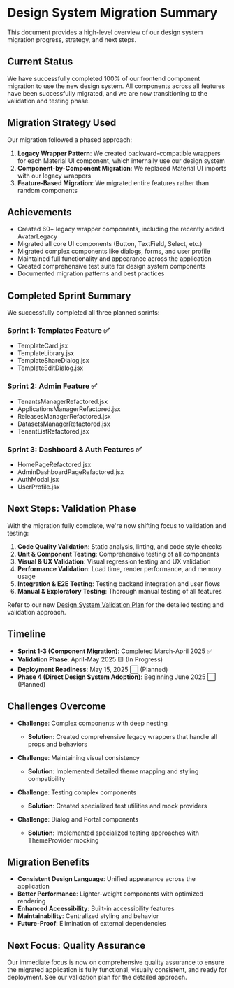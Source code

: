 # Design System Migration Summary

This document provides a high-level overview of our design system migration progress, strategy, and next steps.

## Current Status

We have successfully completed 100% of our frontend component migration to use the new design system. All components across all features have been successfully migrated, and we are now transitioning to the validation and testing phase.

## Migration Strategy Used

Our migration followed a phased approach:

1. **Legacy Wrapper Pattern**: We created backward-compatible wrappers for each Material UI component, which internally use our design system
2. **Component-by-Component Migration**: We replaced Material UI imports with our legacy wrappers
3. **Feature-Based Migration**: We migrated entire features rather than random components

## Achievements

- Created 60+ legacy wrapper components, including the recently added AvatarLegacy
- Migrated all core UI components (Button, TextField, Select, etc.)
- Migrated complex components like dialogs, forms, and user profile
- Maintained full functionality and appearance across the application
- Created comprehensive test suite for design system components
- Documented migration patterns and best practices

## Completed Sprint Summary

We successfully completed all three planned sprints:

### Sprint 1: Templates Feature ✅
- TemplateCard.jsx
- TemplateLibrary.jsx
- TemplateShareDialog.jsx
- TemplateEditDialog.jsx

### Sprint 2: Admin Feature ✅
- TenantsManagerRefactored.jsx
- ApplicationsManagerRefactored.jsx
- ReleasesManagerRefactored.jsx
- DatasetsManagerRefactored.jsx
- TenantListRefactored.jsx

### Sprint 3: Dashboard & Auth Features ✅
- HomePageRefactored.jsx
- AdminDashboardPageRefactored.jsx
- AuthModal.jsx
- UserProfile.jsx

## Next Steps: Validation Phase

With the migration fully complete, we're now shifting focus to validation and testing:

1. **Code Quality Validation**: Static analysis, linting, and code style checks
2. **Unit & Component Testing**: Comprehensive testing of all components
3. **Visual & UX Validation**: Visual regression testing and UX validation
4. **Performance Validation**: Load time, render performance, and memory usage
5. **Integration & E2E Testing**: Testing backend integration and user flows
6. **Manual & Exploratory Testing**: Thorough manual testing of all features

Refer to our new [Design System Validation Plan](./design-system-validation-plan.md) for the detailed testing and validation approach.

## Timeline

- **Sprint 1-3 (Component Migration)**: Completed March-April 2025 ✅
- **Validation Phase**: April-May 2025 🟨 (In Progress)
- **Deployment Readiness**: May 15, 2025 ⬜ (Planned)
- **Phase 4 (Direct Design System Adoption)**: Beginning June 2025 ⬜ (Planned)

## Challenges Overcome

- **Challenge**: Complex components with deep nesting
  - **Solution**: Created comprehensive legacy wrappers that handle all props and behaviors

- **Challenge**: Maintaining visual consistency
  - **Solution**: Implemented detailed theme mapping and styling compatibility

- **Challenge**: Testing complex components
  - **Solution**: Created specialized test utilities and mock providers

- **Challenge**: Dialog and Portal components
  - **Solution**: Implemented specialized testing approaches with ThemeProvider mocking

## Migration Benefits

- **Consistent Design Language**: Unified appearance across the application
- **Better Performance**: Lighter-weight components with optimized rendering
- **Enhanced Accessibility**: Built-in accessibility features
- **Maintainability**: Centralized styling and behavior
- **Future-Proof**: Elimination of external dependencies

## Next Focus: Quality Assurance

Our immediate focus is now on comprehensive quality assurance to ensure the migrated application is fully functional, visually consistent, and ready for deployment. See our validation plan for the detailed approach.